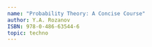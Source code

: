 ```yaml
---
name: "Probability Theory: A Concise Course"
author: Y.A. Rozanov
ISBN: 978-0-486-63544-6
topic: techno
---
```

